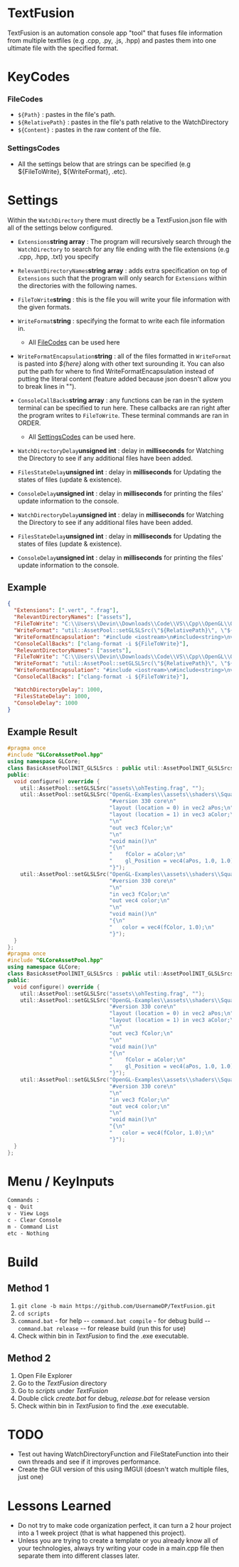 # TextFusion

TextFusion is an automation console app "tool" that fuses file information from multiple textfiles (e.g .cpp, .py, .js, .hpp) and pastes them into one ultimate file with the specified format.

# KeyCodes

### FileCodes

- `${Path}` : pastes in the file's path.
- `${RelativePath}` : pastes in the file's path relative to the WatchDirectory
- `${Content}` : pastes in the raw content of the file.

### SettingsCodes

- All the settings below that are strings can be specified (e.g ${FileToWrite}, ${WriteFormat}, .etc).

# Settings

Within the `WatchDirectory` there must directly be a TextFusion.json file with all of the settings below configured.

- `Extensions`**string array** : The program will recursively search through the `WatchDirectory` to search for any file ending with the file extensions (e.g .cpp, .hpp, .txt) you specify
- `RelevantDirectoryNames`**string array** : adds extra specification on top of `Extensions` such that the program will only search for `Extensions` within the directories with the following names.
- `FileToWrite`**string** : this is the file you will write your file information with the given formats.
- `WriteFormat`**string** : specifying the format to write each file information in.
  - All [FileCodes](#filecodes) can be used here
- `WriteFormatEncapsulation`**string** : all of the files formatted in `WriteFormat` is pasted into _${here}_ along with other text surounding it. You can also put the path for where to find WriteFormatEncapsulation instead of putting the literal content (feature added because json doesn't allow you to break lines in "").
- `ConsoleCallBacks`**string array** : any functions can be ran in the system terminal can be specified to run here. These callbacks are ran right after the program writes to `FileToWrite`. These terminal commands are ran in ORDER.

  - All [SettingsCodes](#settingscodes) can be used here.

- `WatchDirectoryDelay`**unsigned int** : delay in **milliseconds** for Watching the Directory to see if any additional files have been added.
- `FilesStateDelay`**unsigned int** : delay in **milliseconds** for Updating the states of files (update & existence).
- `ConsoleDelay`**unsigned int** : delay in **milliseconds** for printing the files' update information to the console.
- `WatchDirectoryDelay`**unsigned int** : delay in **milliseconds** for Watching the Directory to see if any additional files have been added.
- `FilesStateDelay`**unsigned int** : delay in **milliseconds** for Updating the states of files (update & existence).
- `ConsoleDelay`**unsigned int** : delay in **milliseconds** for printing the files' update information to the console.

## Example

```json
{
  "Extensions": [".vert", ".frag"],
  "RelevantDirectoryNames": ["assets"],
  "FileToWrite": "C:\\Users\\Devin\\Downloads\\Code\\VS\\Cpp\\OpenGL\\OpenGL-Examples\\src\\Examples\\Basic\\BasicAssetPoolINIT_GLSLSrcs.hpp",
  "WriteFormat": "util::AssetPool::setGLSLSrc(\"${RelativePath}\", \"${Content}\");\n",
  "WriteFormatEncapsulation": "#include <iostream>\n#include<string>\nvoid someFunction(std::string str1, std::string str2){ std::cout << str1; };\n int main(){ ${here} \n return 0;}",
  "ConsoleCallBacks": ["clang-format -i ${FileToWrite}"],
  "RelevantDirectoryNames": ["assets"],
  "FileToWrite": "C:\\Users\\Devin\\Downloads\\Code\\VS\\Cpp\\OpenGL\\OpenGL-Examples\\src\\Examples\\Basic\\BasicAssetPoolINIT_GLSLSrcs.hpp",
  "WriteFormat": "util::AssetPool::setGLSLSrc(\"${RelativePath}\", \"${Content}\");\n",
  "WriteFormatEncapsulation": "#include <iostream>\n#include<string>\nvoid someFunction(std::string str1, std::string str2){ std::cout << str1; };\n int main(){ ${here} \n return 0;}",
  "ConsoleCallBacks": ["clang-format -i ${FileToWrite}"],

  "WatchDirectoryDelay": 1000,
  "FilesStateDelay": 1000,
  "ConsoleDelay": 1000
}
```

## Example Result

```cpp
#pragma once
#include "GLCoreAssetPool.hpp"
using namespace GLCore;
class BasicAssetPoolINIT_GLSLSrcs : public util::AssetPoolINIT_GLSLSrcs {
public:
  void configure() override {
    util::AssetPool::setGLSLSrc("assets\\ohTesting.frag", "");
    util::AssetPool::setGLSLSrc("OpenGL-Examples\\assets\\shaders\\Square.vert",
                                "#version 330 core\n"
                                "layout (location = 0) in vec2 aPos;\n"
                                "layout (location = 1) in vec3 aColor;\n"
                                "\n"
                                "out vec3 fColor;\n"
                                "\n"
                                "void main()\n"
                                "{\n"
                                "    fColor = aColor;\n"
                                "    gl_Position = vec4(aPos, 1.0, 1.0);\n"
                                "}");
    util::AssetPool::setGLSLSrc("OpenGL-Examples\\assets\\shaders\\Square.frag",
                                "#version 330 core\n"
                                "\n"
                                "in vec3 fColor;\n"
                                "out vec4 color;\n"
                                "\n"
                                "void main()\n"
                                "{\n"
                                "	color = vec4(fColor, 1.0);\n"
                                "}");
  }
};
#pragma once
#include "GLCoreAssetPool.hpp"
using namespace GLCore;
class BasicAssetPoolINIT_GLSLSrcs : public util::AssetPoolINIT_GLSLSrcs {
public:
  void configure() override {
    util::AssetPool::setGLSLSrc("assets\\ohTesting.frag", "");
    util::AssetPool::setGLSLSrc("OpenGL-Examples\\assets\\shaders\\Square.vert",
                                "#version 330 core\n"
                                "layout (location = 0) in vec2 aPos;\n"
                                "layout (location = 1) in vec3 aColor;\n"
                                "\n"
                                "out vec3 fColor;\n"
                                "\n"
                                "void main()\n"
                                "{\n"
                                "    fColor = aColor;\n"
                                "    gl_Position = vec4(aPos, 1.0, 1.0);\n"
                                "}");
    util::AssetPool::setGLSLSrc("OpenGL-Examples\\assets\\shaders\\Square.frag",
                                "#version 330 core\n"
                                "\n"
                                "in vec3 fColor;\n"
                                "out vec4 color;\n"
                                "\n"
                                "void main()\n"
                                "{\n"
                                "	color = vec4(fColor, 1.0);\n"
                                "}");
  }
};
```

# Menu / KeyInputs

```txt
Commands :
q - Quit
v - View Logs
c - Clear Console
m - Command List
etc - Nothing
```

# Build

## Method 1

1. `git clone -b main https://github.com/UsernameDP/TextFusion.git`
2. `cd scripts`
3. `command.bat` - for help
   -- `command.bat compile` - for debug build
   -- `command.bat release` -- for release build (run this for use)
4. Check within bin in _TextFusion_ to find the .exe executable.

## Method 2

1. Open File Explorer
2. Go to the _TextFusion_ directory
3. Go to _scripts_ under _TextFusion_
4. Double click _create.bat_ for debug, _release.bat_ for release version
5. Check within bin in _TextFusion_ to find the .exe executable.

# TODO

- Test out having WatchDirectoryFunction and FileStateFunction into their own threads and see if it improves performance.
- Create the GUI version of this using IMGUI (doesn't watch multiple files, just one)

# Lessons Learned

- Do not try to make code organization perfect, it can turn a 2 hour project into a 1 week project (that is what happened this project).
- Unless you are trying to create a template or you already know all of your technologies, always try writing your code in a main.cpp file then separate them into different classes later.

